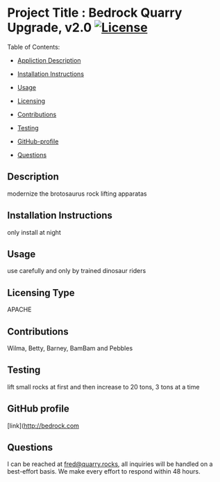 

Project Title :  Bedrock Quarry Upgrade, v2.0        [![License](https://img.shields.io/badge/License-Apache%202.0-blue.svg)](https://opensource.org/licenses/Apache-2.0)             
=================================

Table of Contents: 

- [Appliction Description](#description)

- [Installation Instructions](#installation-instructions)

- [Usage](#usage)

- [Licensing](#licensing-type)

- [Contributions](#contributions)

- [Testing](#testing)

- [GitHub-profile](#github-profile)

- [Questions](#questions)


## Description

modernize the brotosaurus rock lifting apparatas 

## Installation Instructions

only install at night 

## Usage

use carefully and only by trained dinosaur riders 

## Licensing Type

APACHE

## Contributions

Wilma, Betty, Barney, BamBam and Pebbles

## Testing

lift small rocks at first and then increase to 20 tons, 3 tons at a time

## GitHub profile

[link](http://bedrock.com

## Questions
I can be reached at fred@quarry.rocks, all inquiries will be handled on a best-effort basis.  We make every effort
to respond within 48 hours. 
